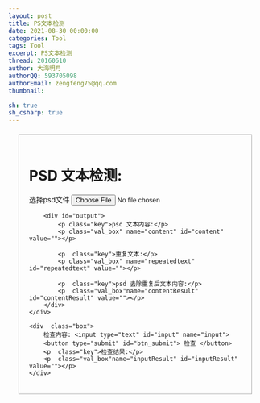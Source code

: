 ```yaml
---
layout: post
title: PS文本检测
date: 2021-08-30 00:00:00
categories: Tool
tags: Tool
excerpt: PS文本检测
thread: 20160610
author: 大海明月
authorQQ: 593705098
authorEmail: zengfeng75@qq.com
thumbnail: 

sh: true
sh_csharp: true
---
```


<style type="text/css">
    .box {
        border:1px rgb(175, 175, 175) solid; 
        padding: 20px; 
        margin: 20px; 
        margin-bottom: 30px;
    }

    .key {
        font-weight: bold;
    }

    .val_box
    {
        
        border:1px rgb(175, 175, 175) dashed ; 
        padding: 20px; 

    }

</style>





<div>
    <div  class="box">
        <h1>PSD 文本检测:</h1>
        选择psd文件 <input type='file' accept='.psd' onchange='openFile(event)'>

        <div id="output">
            <p class="key">psd 文本内容:</p>
            <p class="val_box" name="content" id="content" value=""></p>

            <p  class="key">重复文本:</p>
            <p class="val_box" name="repeatedtext" id="repeatedtext" value=""></p>

            <p  class="key">psd 去除重复后文本内容:</p>
            <p  class="val_box"name="contentResult" id="contentResult" value=""></p>
        </div>
    </div>
    
    <div  class="box">
        检查内容: <input type="text" id="input" name="input">
        <button type="submit" id="btn_submit"> 检查 </button>
        <p  class="key">检查结果:</p>
        <p  class="val_box"name="inputResult" id="inputResult" value=""></p>
    </div>
</div>


<script type="text/javascript">

    var psText = "";
    let charMap = new Map();
    
    var openFile = function (event) {
        var input = event.target;
        var reader = new FileReader();
        reader.onload = function () {
            if (reader.result) {
                //显示文件内容
                var reg = /<photoshop:LayerText>.*<\/photoshop:LayerText>/
                let result = reader.result.match(reg);
                var str = result[0];
                str = str.replace('<photoshop:LayerText>',"").replace('</photoshop:LayerText>', "");
                var output = document.getElementById('content');
                output.textContent = str;//(result);
                str += "集市";
                psText = str;
                if(result.length > 0) {
                    check(str);
                    checkHasText(true);
                }else {
                    alert("未找到LayerText文本");
                }

            }
        };
        reader.readAsText(input.files[0], 'utf-8');
    };

    function check(txt)
    {
        charMap = new Map(); // <char, num>
        let replaceCharList = [];
        let length = txt.length;
        let resultStr = "";
        for(let i = 0; i < length; i ++)
        {
            let char = txt[i];
            if(!charMap.has(char))
            {
                charMap.set(char, 1);
                resultStr += char;
            }
            else
            {
                let num = charMap.get(char);
                if(num == 1)
                {
                    replaceCharList.push(char);
                }
                charMap.set(char, num + 1);
            }
        }

        var tag_contentResult = document.getElementById('contentResult');
        tag_contentResult.textContent = resultStr;

        var tag_repeatedtext = document.getElementById('repeatedtext');
        let repeadStr = "";
        for(let c of replaceCharList)
        {
            repeadStr += `${c} [${charMap.get(c)}]<br>\n`;
        }
        tag_repeatedtext.innerHTML = repeadStr;

    }

    function checkHasText(isAuto = false)
    {

        var tag_inputResult = document.getElementById('inputResult');
        if(charMap == null || charMap.size == 0)
        {
            tag_inputResult.innerHTML = "<p class='.errortext'>Error: 需要先加载ps文件</p>";
            return;
        }

        
        tag_inputResult.innerHTML  = "";
        var input = document.getElementById('input').value;
        if(!input || !input.trim()) {
            if(!isAuto)
            {
                alert("输入要检测的文本")
            }
            return
        }
        input = input.trim();

        let hasCharStr = "";
        let noHasCharStr = "";
        let inputLength = input.length;
        for(let i = 0;i < inputLength; i ++)
        {
            let c = input[i];

            if(!charMap.has(c))
            {
                noHasCharStr += c;
            }
            else
            {
                hasCharStr += c;
            }
        }

        let htmlStr = "";
        if(noHasCharStr.length > 0)
        {
            htmlStr += '<p class="key">不存在文本:</p>';
            htmlStr += "<p class='.errortext'>" + noHasCharStr + "</p>";
        }
        else
        {
            htmlStr += "<p >文字都存在</p>";
        }

        tag_inputResult.innerHTML  = htmlStr;
        


    }

    function load()
    {
        document.getElementById("btn_submit").addEventListener('click', checkHasText, false);
    }

    
</script>

